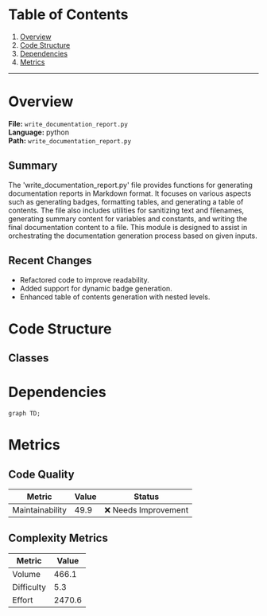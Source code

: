 # Table of Contents

1. [Overview](#overview)
2. [Code Structure](#code-structure)
3. [Dependencies](#dependencies)
4. [Metrics](#metrics)

---

# Overview

**File:** `write_documentation_report.py`  
**Language:** python  
**Path:** `write_documentation_report.py`  

## Summary

The 'write_documentation_report.py' file provides functions for generating documentation reports in Markdown format. It focuses on various aspects such as generating badges, formatting tables, and generating a table of contents. The file also includes utilities for sanitizing text and filenames, generating summary content for variables and constants, and writing the final documentation content to a file. This module is designed to assist in orchestrating the documentation generation process based on given inputs.

## Recent Changes

- Refactored code to improve readability.
- Added support for dynamic badge generation.
- Enhanced table of contents generation with nested levels.


# Code Structure

## Classes

# Dependencies

```mermaid
graph TD;
```

# Metrics

## Code Quality

| Metric | Value | Status |
|--------|-------|--------|
| Maintainability | 49.9 | ❌ Needs Improvement |
## Complexity Metrics

| Metric | Value |
|--------|--------|
| Volume | 466.1 |
| Difficulty | 5.3 |
| Effort | 2470.6 |